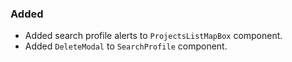 ### Added

- Added search profile alerts to `ProjectsListMapBox` component.
- Added `DeleteModal` to `SearchProfile` component.
